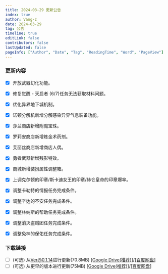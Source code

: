 ```yaml
---
title: 2024-03-29 更新公告
index: true
author: Vang-z
date: 2024-03-29
tag: 公告
timeline: true
editLink: false
contributors: false
lastUpdated: false
pageInfo: ["Author", "Date", "Tag", "ReadingTime", "Word", "PageView"]
---
```


### 更新内容
- [x] 开放<a>武器幻化</a>功能。
- [x] 修复<a>觉醒 - 天启者 (6/7)</a>任务无法获取材料问题。
- [x] 优化<a>异界地下城</a>机制。
- [x] 诺顿分解机新增分解<a>感染异界气息装备</a>功能。
- [x] 莎兰商店新增<a>附魔宝珠</a>。
- [x] 罗莉安商店新增<a>炼金术药剂</a>。
- [x] 艾丽丝商店新增<a>商店人偶</a>。
- [x] 勇者武器新增<a>残影</a>特效。
- [x] 商城新增<a>装扮属性调整箱</a>。
- [x] 上调<a>克尔顿的印章/斯卡迪女王的印章/赫仑皇帝的印章</a>爆率。
- [x] 调整<a>卡勒特的情报</a>任务完成条件。
- [x] 调整<a>辛达的不安</a>任务完成条件。
- [x] 调整<a>林纳斯的帮助</a>任务完成条件。
- [x] 调整<a>消灭盗贼团</a>任务完成条件。
- [x] 调整<a>兔神的保佑</a>任务完成条件。


### 下载链接
- [ ] <a>(可选)</a> 从<a>Ver@0.1.14</a>进行更新(70.8MB) <a>[[Google Drive(推荐)]](https://drive.google.com/file/d/1xijz2k1fp4DbaIGJjliUVFI7dmC2AOt3/view?usp=sharing)</a>/<a>[[百度网盘]](https://pan.baidu.com/s/1pTgGdZP1VzqTEhmt-x16bg?pwd=xj68)</a>
- [ ] <a>(可选)</a> 从<a>更早的版本</a>进行更新(75MB) <a>[[Google Drive(推荐)]](https://drive.google.com/file/d/1vkOKwqV5xBh577vEPCTTu2mOBXHTqdrR/view?usp=sharing)</a>/<a>[[百度网盘]](https://pan.baidu.com/s/1xLOyqhMrAiXqJqjWuO8rkw?pwd=ukc9)</a>
